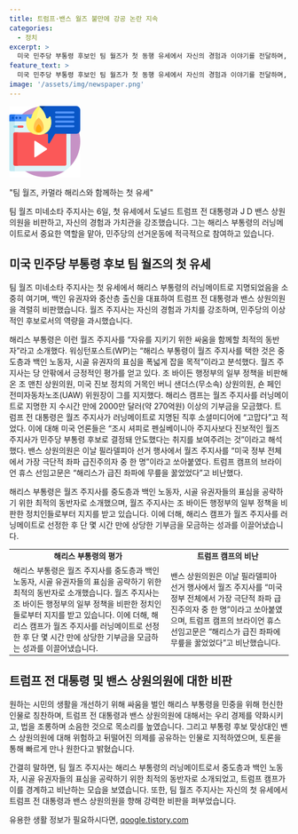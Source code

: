 ```yaml
---
title: 트럼프·밴스 월즈 불만에 강공 논란 지속
categories:
  - 정치
excerpt: >
  미국 민주당 부통령 후보인 팀 월즈가 첫 동행 유세에서 자신의 경험과 이야기를 전달하며, 트럼프와 밴스를 비판하고 지지를 호소했다. 월즈 주지사는 백인 유권자들을 공략하고, 해리스 부통령과의 협력을 강조하며 중도층과 노동자들의 지지를 확보하려는 전략을 펼치고 있다. 해당 유세는 기부금 모금에도 기여하며 주목받고 있으며, 트럼프 캠프와 밴스는 반발하고 비난하고 있다. 
feature_text: >
  미국 민주당 부통령 후보인 팀 월즈가 첫 동행 유세에서 자신의 경험과 이야기를 전달하며, 트럼프와 밴스를 비판하고 지지를 호소했다. 월즈 주지사는 백인 유권자들을 공략하고, 해리스 부통령과의 협력을 강조하며 중도층과 노동자들의 지지를 확보하려는 전략을 펼치고 있다. 해당 유세는 기부금 모금에도 기여하며 주목받고 있으며, 트럼프 캠프와 밴스는 반발하고 비난하고 있다. 
image: '/assets/img/newspaper.png'
---
```


<p><img src="/assets/img/news.png" alt="rentncar 속보" /></p>

<p>"팀 월즈, 카멀라 해리스와 함께하는 첫 유세" </p>

<p>팀 월즈 미네소타 주지사는 6일, 첫 유세에서 도널드 트럼프 전 대통령과 J D 밴스 상원의원을 비판하고, 자신의 경험과 가치관을 강조했습니다. 그는 해리스 부통령의 러닝메이트로서 중요한 역할을 맡아, 민주당의 선거운동에 적극적으로 참여하고 있습니다.</p>

<h2>미국 민주당 부통령 후보 팀 월즈의 첫 유세</h2>

<p>팀 월즈 미네소타 주지사는 첫 유세에서 해리스 부통령의 러닝메이트로 지명되었음을 소중히 여기며, 백인 유권자와 중산층 출신을 대표하여 트럼프 전 대통령과 밴스 상원의원을 격렬히 비판했습니다. 월즈 주지사는 자신의 경험과 가치를 강조하며, 민주당의 이상적인 후보로서의 역량을 과시했습니다.</p>

<p data-ke-size="size16">해리스 부통령은 이런 월즈 주지사를 “자유를 지키기 위한 싸움을 함께할 최적의 동반자”라고 소개했다. 워싱턴포스트(WP)는 “해리스 부통령이 월즈 주지사를 택한 것은 중도층과 백인 노동자, 시골 유권자의 표심을 폭넓게 잡을 목적”이라고 분석했다. 월즈 주지사는 당 안팎에서 긍정적인 평가를 얻고 있다. 조 바이든 행정부의 일부 정책을 비판해온 조 맨친 상원의원, 미국 진보 정치의 거목인 버니 샌더스(무소속) 상원의원, 숀 페인 전미자동차노조(UAW) 위원장이 그를 지지했다. 해리스 캠프는 월즈 주지사를 러닝메이트로 지명한 지 수시간 만에 2000만 달러(약 270억원) 이상의 기부금을 모금했다. 트럼프 전 대통령은 월즈 주지사가 러닝메이트로 지명된 직후 소셜미디어에 “고맙다”고 적었다. 이에 대해 미국 언론들은 “조시 셔피로 펜실베이니아 주지사보다 진보적인 월즈 주지사가 민주당 부통령 후보로 결정돼 안도했다는 취지를 보여주려는 것”이라고 해석했다. 밴스 상원의원은 이날 필라델피아 선거 행사에서 월즈 주지사를 “미국 정부 전체에서 가장 극단적 좌파 급진주의자 중 한 명”이라고 쏘아붙였다. 트럼프 캠프의 브라이언 휴스 선임고문은 “해리스가 급진 좌파에 무릎을 꿇었었다”고 비난했다.</p>

<p>해리스 부통령은 월즈 주지사를 중도층과 백인 노동자, 시골 유권자들의 표심을 공략하기 위한 최적의 동반자로 소개했으며, 월즈 주지사는 조 바이든 행정부의 일부 정책을 비판한 정치인들로부터 지지를 받고 있습니다. 이에 더해, 해리스 캠프가 월즈 주지사를 러닝메이트로 선정한 후 단 몇 시간 만에 상당한 기부금을 모금하는 성과를 이끌어냈습니다.</p>

<table>
    <tr>
        <td style="text-align: center; height: 17px;"><b>해리스 부통령의 평가</b></td>
        <td style="text-align: center; height: 17px;"><b>트럼프 캠프의 비난</b></td>
    </tr>
    <tr>
        <td>해리스 부통령은 월즈 주지사를 중도층과 백인 노동자, 시골 유권자들의 표심을 공략하기 위한 최적의 동반자로 소개했습니다. 월즈 주지사는 조 바이든 행정부의 일부 정책을 비판한 정치인들로부터 지지를 받고 있습니다. 이에 더해, 해리스 캠프가 월즈 주지사를 러닝메이트로 선정한 후 단 몇 시간 만에 상당한 기부금을 모금하는 성과를 이끌어냈습니다.</td>
        <td>밴스 상원의원은 이날 필라델피아 선거 행사에서 월즈 주지사를 “미국 정부 전체에서 가장 극단적 좌파 급진주의자 중 한 명”이라고 쏘아붙였으며, 트럼프 캠프의 브라이언 휴스 선임고문은 “해리스가 급진 좌파에 무릎을 꿇었었다”고 비난했습니다.</td>
    </tr>
</table>

<h2>트럼프 전 대통령 및 밴스 상원의원에 대한 비판</h2>

<p>원하는 시민의 생활을 개선하기 위해 싸움을 벌인 해리스 부통령을 민중을 위해 헌신한 인물로 칭찬하며, 트럼프 전 대통령과 밴스 상원의원에 대해서는 우리 경제를 약화시키고, 법을 조롱하며 소음한 것으로 목소리를 높였습니다. 그리고 부통령 후보 맞상대인 밴스 상원의원에 대해 위험하고 뒤떨어진 의제를 공유하는 인물로 지적하였으며, 토론을 통해 빠르게 만나 원한다고 밝혔습니다.</p>

<p>간결히 말하면, 팀 월즈 주지사는 해리스 부통령의 러닝메이트로서 중도층과 백인 노동자, 시골 유권자들의 표심을 공략하기 위한 최적의 동반자로 소개되었고, 트럼프 캠프가 이를 경계하고 비난하는 모습을 보였습니다. 또한, 팀 월즈 주지사는 자신의 첫 유세에서 트럼프 전 대통령과 밴스 상원의원을 향해 강력한 비판을 퍼부었습니다.</p>
유용한 생활 정보가 필요하시다면, <a href="https://qoogle.tistory.com" rel="dofollow">qoogle.tistory.com</a>


